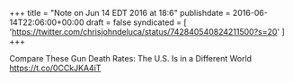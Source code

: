 +++
title = "Note on Jun 14 EDT 2016 at 18:6"
publishdate = 2016-06-14T22:06:00+00:00
draft = false
syndicated = [ 'https://twitter.com/chrisjohndeluca/status/742840540824211500?s=20' ]
+++

Compare These Gun Death Rates: The U.S. Is in a Different World https://t.co/0CCkJKA4iT
